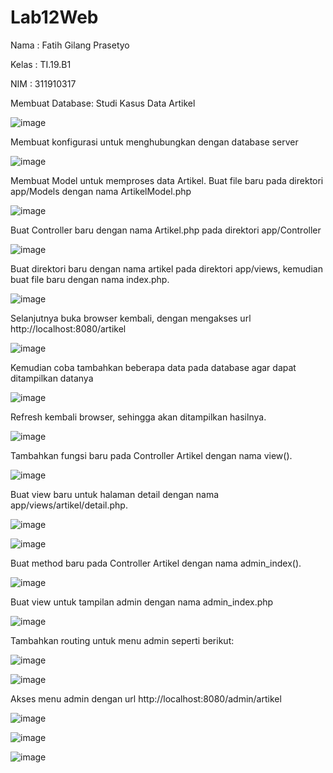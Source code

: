 # Lab12Web
Nama  : Fatih Gilang Prasetyo <P>
Kelas : TI.19.B1 <P>
NIM   : 311910317 <P>
  
Membuat Database: Studi Kasus Data Artikel <P>
  
![image](https://user-images.githubusercontent.com/81542329/122737665-2376fe80-d236-11eb-915c-e32c29566f96.png) <p>
  
Membuat konfigurasi untuk menghubungkan dengan database server <p>
  
![image](https://user-images.githubusercontent.com/81542329/122738125-8cf70d00-d236-11eb-9ed3-57362282c5ff.png) <p>
  
Membuat Model untuk memproses data Artikel. Buat file baru pada direktori app/Models dengan nama ArtikelModel.php <p>
  
![image](https://user-images.githubusercontent.com/81542329/122738698-127abd00-d237-11eb-9cc0-f011655edf8e.png) <p>

Buat Controller baru dengan nama Artikel.php pada direktori app/Controller <P>
 
![image](https://user-images.githubusercontent.com/81542329/122739398-ca0fcf00-d237-11eb-9c2d-994de9b86b83.png) <p>
  
Buat direktori baru dengan nama artikel pada direktori app/views, kemudian buat file baru dengan nama index.php. <p>
  
![image](https://user-images.githubusercontent.com/81542329/122739628-017e7b80-d238-11eb-8421-05f3826176a8.png) <p>
  
Selanjutnya buka browser kembali, dengan mengakses url http://localhost:8080/artikel <p>
  
![image](https://user-images.githubusercontent.com/81542329/122739876-42769000-d238-11eb-987a-330a82692d38.png) <p>
  
Kemudian coba tambahkan beberapa data pada database agar dapat ditampilkan datanya <p>

![image](https://user-images.githubusercontent.com/81542329/122740746-21626f00-d239-11eb-98fc-cc15e1295baa.png) <p>

 Refresh kembali browser, sehingga akan ditampilkan hasilnya. <p>
  
![image](https://user-images.githubusercontent.com/81542329/122740937-5078e080-d239-11eb-96be-7ccd71682f5d.png) <p>
  
  Tambahkan fungsi baru pada Controller Artikel dengan nama view(). <p>
  
  ![image](https://user-images.githubusercontent.com/81542329/122741575-ef9dd800-d239-11eb-997c-484ac1520294.png) <p>
  
  Buat view baru untuk halaman detail dengan nama app/views/artikel/detail.php. <p>
  
  ![image](https://user-images.githubusercontent.com/81542329/122742118-7eaaf000-d23a-11eb-9635-19af23ba4fa6.png) <p>
  
  ![image](https://user-images.githubusercontent.com/81542329/122742850-3d671000-d23b-11eb-862f-700714c45a12.png) <p>
  
  Buat method baru pada Controller Artikel dengan nama admin_index(). <p>
  
  ![image](https://user-images.githubusercontent.com/81542329/122743211-a6e71e80-d23b-11eb-9b15-61da7dc04bf0.png) <p>
  
  Buat view untuk tampilan admin dengan nama admin_index.php <p>
  
  ![image](https://user-images.githubusercontent.com/81542329/122743804-3391dc80-d23c-11eb-838f-1d7017505cbf.png) <p>
  
  Tambahkan routing untuk menu admin seperti berikut: <p>
  
  ![image](https://user-images.githubusercontent.com/81542329/122743918-591ee600-d23c-11eb-9ca8-94c542a34762.png) <p>
  
  ![image](https://user-images.githubusercontent.com/81542329/122744216-a4d18f80-d23c-11eb-8531-df9484056fcf.png) <p>
  
  Akses menu admin dengan url http://localhost:8080/admin/artikel <p>
  
  ![image](https://user-images.githubusercontent.com/81542329/122744407-cd598980-d23c-11eb-8396-3b96583f0e42.png) <p>
  
  ![image](https://user-images.githubusercontent.com/81542329/122746627-0c88da00-d23f-11eb-9677-2e2bca78168a.png) <p>

![image](https://user-images.githubusercontent.com/81542329/122747212-a6508700-d23f-11eb-807a-09de92bee04e.png) <p>



 




  

  

  
 






